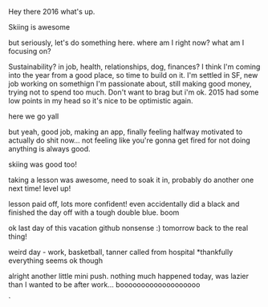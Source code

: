 Hey there 2016 what's up. 

Skiing is awesome

but seriously, let's do something here. where am I right now? what am I focusing on? 

Sustainability? in job, health, relationships, dog, finances? I think I'm coming into the year from a good place, so time to build on it. I'm settled in SF, new job working on somethign I'm passionate about, still making good money, trying not to spend too much. Don't want to brag but i'm ok. 2015 had some low points in my head so it's nice to be optimistic again. 

here we go yall 

but yeah, good job, making an app, finally feeling halfway motivated to actually do shit now... not feeling like you're gonna get fired for not doing anything is always good. 

skiing was good too! 


taking a lesson was awesome, need to soak it in, probably do another one next time! level up! 

lesson paid off, lots more confident! even accidentally did a black and finished the day off with a tough double blue. boom


ok last day of this vacation github nonsense :) tomorrow back to the real thing! 

weird day - work, basketball, tanner called from hospital *thankfully everything seems ok though

alright another little mini push. nothing much happened today, was lazier than I wanted to be after work... booooooooooooooooooo

`
